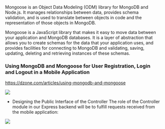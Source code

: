


Mongoose is an Object Data Modeling (ODM) library for MongoDB and Node.js. It manages relationships between data, provides schema validation, and is used to translate between objects in code and the representation of those objects in MongoDB.

Mongoose is a JavaScript library that makes it easy to move data between your application and MongoDB databases. It is a layer of abstraction that allows you to create schemas for the data that your application uses, and provides facilities for connecting to MongoDB and validating, saving, updating, deleting and retrieving instances of these schemas.



### Using MongoDB and Mongoose for User Registration, Login and Logout in a Mobile Application

https://dzone.com/articles/using-mongodb-and-mongoose

![](http://jorgeramon.me/wp-content/uploads/2014/11/mongoose-mongodb-2.png)

- Designing the Public Interface of the Controller
The role of the Controller module in our Express backend will be to fulfill requests received from the mobile application:

![](http://jorgeramon.me/wp-content/uploads/2014/11/server-endpoint-activity-1.png)

